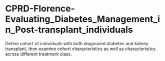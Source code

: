 # CPRD-Florence-Evaluating_Diabetes_Management_in_Post-transplant_individuals
Define cohort of individuals with both diagnosed diabetes and kidney transplant, then examine cohort characteristics as well as characteristics across different treatment class.
